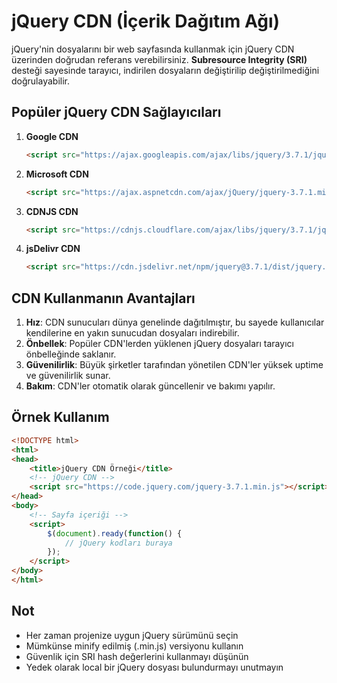 # jQuery CDN (İçerik Dağıtım Ağı)

jQuery'nin dosyalarını bir web sayfasında kullanmak için jQuery CDN üzerinden doğrudan referans verebilirsiniz. **Subresource Integrity (SRI)** desteği sayesinde tarayıcı, indirilen dosyaların değiştirilip değiştirilmediğini doğrulayabilir.

## Popüler jQuery CDN Sağlayıcıları

1. **Google CDN**
   ```html
   <script src="https://ajax.googleapis.com/ajax/libs/jquery/3.7.1/jquery.min.js"></script>
   ```

2. **Microsoft CDN**
   ```html
   <script src="https://ajax.aspnetcdn.com/ajax/jQuery/jquery-3.7.1.min.js"></script>
   ```

3. **CDNJS CDN**
   ```html
   <script src="https://cdnjs.cloudflare.com/ajax/libs/jquery/3.7.1/jquery.min.js"></script>
   ```

4. **jsDelivr CDN**
   ```html
   <script src="https://cdn.jsdelivr.net/npm/jquery@3.7.1/dist/jquery.min.js"></script>
   ```

## CDN Kullanmanın Avantajları

1. **Hız**: CDN sunucuları dünya genelinde dağıtılmıştır, bu sayede kullanıcılar kendilerine en yakın sunucudan dosyaları indirebilir.
2. **Önbellek**: Popüler CDN'lerden yüklenen jQuery dosyaları tarayıcı önbelleğinde saklanır.
3. **Güvenilirlik**: Büyük şirketler tarafından yönetilen CDN'ler yüksek uptime ve güvenilirlik sunar.
4. **Bakım**: CDN'ler otomatik olarak güncellenir ve bakımı yapılır.

## Örnek Kullanım

```html
<!DOCTYPE html>
<html>
<head>
    <title>jQuery CDN Örneği</title>
    <!-- jQuery CDN -->
    <script src="https://code.jquery.com/jquery-3.7.1.min.js"></script>
</head>
<body>
    <!-- Sayfa içeriği -->
    <script>
        $(document).ready(function() {
            // jQuery kodları buraya
        });
    </script>
</body>
</html>
```

## Not

- Her zaman projenize uygun jQuery sürümünü seçin
- Mümkünse minify edilmiş (.min.js) versiyonu kullanın
- Güvenlik için SRI hash değerlerini kullanmayı düşünün
- Yedek olarak local bir jQuery dosyası bulundurmayı unutmayın